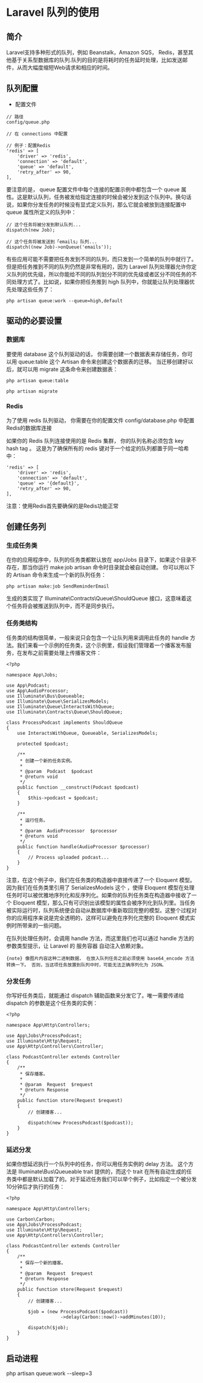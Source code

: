 # Laravel 队列的使用

## 简介
Laravel支持多种形式的队列，例如 Beanstalk，Amazon SQS， Redis，甚至其他基于关系型数据库的队列.队列的目的是将耗时的任务延时处理，比如发送邮件，从而大幅度缩短Web请求和相应的时间。

## 队列配置

- 配置文件
```angular2html
// 路径
config/queue.php

// 在 connections 中配置

// 例子：配置Redis
'redis' => [
    'driver' => 'redis',
    'connection' => 'default',
    'queue' => 'default',
    'retry_after' => 90,
],
```
要注意的是， queue 配置文件中每个连接的配置示例中都包含一个 queue 属性。这是默认队列，任务被发给指定连接的时候会被分发到这个队列中。换句话说，如果你分发任务的时候没有显式定义队列，那么它就会被放到连接配置中 queue 属性所定义的队列中：
```angular2html
// 这个任务将被分发到默认队列...
dispatch(new Job);

// 这个任务将被发送到「emails」队列...
dispatch((new Job)->onQueue('emails'));
```
有些应用可能不需要把任务发到不同的队列，而只发到一个简单的队列中就行了。但是把任务推到不同的队列仍然是非常有用的，因为 Laravel 队列处理器允许你定义队列的优先级，所以你能给不同的队列划分不同的优先级或者区分不同任务的不同处理方式了。比如说，如果你把任务推到 high 队列中，你就能让队列处理器优先处理这些任务了：
```angular2html
php artisan queue:work --queue=high,default
```
## 驱动的必要设置

### 数据库
要使用 database 这个队列驱动的话， 你需要创建一个数据表来存储任务，你可以用 queue:table 这个 Artisan 命令来创建这个数据表的迁移。 当迁移创建好以后，就可以用 migrate 这条命令来创建数据表：
```angular2html
php artisan queue:table

php artisan migrate
```

### Redis
为了使用 redis 队列驱动， 你需要在你的配置文件 config/database.php 中配置Redis的数据库连接

如果你的 Redis 队列连接使用的是 Redis 集群， 你的队列名称必须包含 key hash tag 。 这是为了确保所有的 redis 键对于一个给定的队列都置于同一哈希中：
```angular2html
'redis' => [
    'driver' => 'redis',
    'connection' => 'default',
    'queue' => '{default}',
    'retry_after' => 90,
],
```
注意：使用Redis首先要确保的是Redis功能正常

## 创建任务列

### 生成任务类
在你的应用程序中，队列的任务类都默认放在 app/Jobs 目录下，如果这个目录不存在，那当你运行 make:job artisan 命令时目录就会被自动创建。 你可以用以下的 Artisan 命令来生成一个新的队列任务：
```angular2html
php artisan make:job SendReminderEmail
```
生成的类实现了 Illuminate\Contracts\Queue\ShouldQueue 接口，这意味着这个任务将会被推送到队列中，而不是同步执行。

### 任务类结构
任务类的结构很简单，一般来说只会包含一个让队列用来调用此任务的 handle 方法。我们来看一个示例的任务类，这个示例里，假设我们管理着一个播客发布服务，在发布之前需要处理上传播客文件：
```angular2html
<?php

namespace App\Jobs;

use App\Podcast;
use App\AudioProcessor;
use Illuminate\Bus\Queueable;
use Illuminate\Queue\SerializesModels;
use Illuminate\Queue\InteractsWithQueue;
use Illuminate\Contracts\Queue\ShouldQueue;

class ProcessPodcast implements ShouldQueue
{
    use InteractsWithQueue, Queueable, SerializesModels;

    protected $podcast;

    /**
     * 创建一个新的任务实例。
     *
     * @param  Podcast  $podcast
     * @return void
     */
    public function __construct(Podcast $podcast)
    {
        $this->podcast = $podcast;
    }

    /**
     * 运行任务。
     *
     * @param  AudioProcessor  $processor
     * @return void
     */
    public function handle(AudioProcessor $processor)
    {
        // Process uploaded podcast...
    }
}
```
注意，在这个例子中，我们在任务类的构造器中直接传递了一个 Eloquent 模型。因为我们在任务类里引用了 SerializesModels 这个
，使得 Eloquent 模型在处理任务时可以被优雅地序列化和反序列化。如果你的队列任务类在构造器中接收了一个 Eloquent 模型，那么只有可识别出该模型的属性会被序列化到队列里。当任务被实际运行时，队列系统便会自动从数据库中重新取回完整的模型。这整个过程对你的应用程序来说是完全透明的，这样可以避免在序列化完整的 Eloquent 模式实例时所带来的一些问题。

在队列处理任务时，会调用 handle 方法，而这里我们也可以通过 handle 方法的参数类型提示，让 Laravel 的 服务容器 自动注入依赖对象。

```angular2html
{note} 像图片内容这种二进制数据， 在放入队列任务之前必须使用 base64_encode 方法转换一下。 否则，当这项任务放置到队列中时，可能无法正确序列化为 JSON。
```

### 分发任务
你写好任务类后，就能通过 dispatch 辅助函数来分发它了。唯一需要传递给 dispatch 的参数是这个任务类的实例：
```angular2html
<?php

namespace App\Http\Controllers;

use App\Jobs\ProcessPodcast;
use Illuminate\Http\Request;
use App\Http\Controllers\Controller;

class PodcastController extends Controller
{
    /**
     * 保存播客。
     *
     * @param  Request  $request
     * @return Response
     */
    public function store(Request $request)
    {
        // 创建播客...

        dispatch(new ProcessPodcast($podcast));
    }
}
```

### 延迟分发
如果你想延迟执行一个队列中的任务，你可以用任务实例的 delay 方法。 这个方法是 Illuminate\Bus\Queueable trait 提供的，而这个 trait 在所有自动生成的任务类中都是默认加载了的。对于延迟任务我们可以举个例子，比如指定一个被分发10分钟后才执行的任务：
```angular2html
<?php

namespace App\Http\Controllers;

use Carbon\Carbon;
use App\Jobs\ProcessPodcast;
use Illuminate\Http\Request;
use App\Http\Controllers\Controller;

class PodcastController extends Controller
{
    /**
     * 保存一个新的播客。
     *
     * @param  Request  $request
     * @return Response
     */
    public function store(Request $request)
    {
        // 创建播客...

        $job = (new ProcessPodcast($podcast))
                    ->delay(Carbon::now()->addMinutes(10));

        dispatch($job);
    }
}
```


## 启动进程
php artisan queue:work --sleep=3